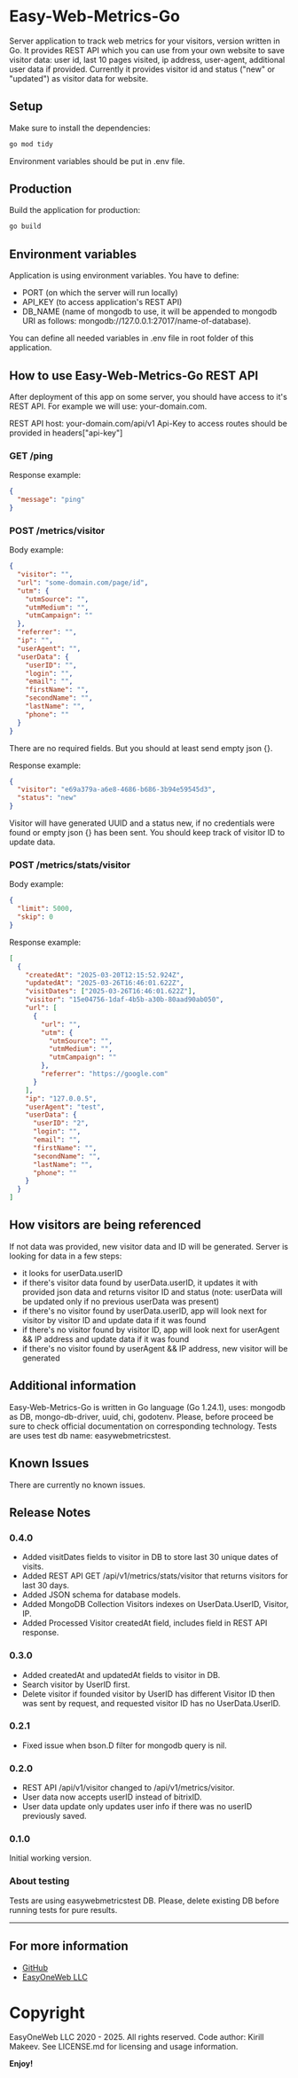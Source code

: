 # Easy-Web-Metrics-Go

Server application to track web metrics for your visitors, version written in Go. It provides REST API which you can use from your own website to save visitor data: user id, last 10 pages visited, ip address, user-agent, additional user data if provided. Currently it provides visitor id and status ("new" or "updated") as visitor data for website.

## Setup

Make sure to install the dependencies:

```bash
go mod tidy
```

Environment variables should be put in .env file.

## Production

Build the application for production:

```bash
go build
```

## Environment variables

Application is using environment variables. You have to define:

- PORT (on which the server will run locally)
- API_KEY (to access application's REST API)
- DB_NAME (name of mongodb to use, it will be appended to mongodb URI as follows: mongodb://127.0.0.1:27017/name-of-database).

You can define all needed variables in .env file in root folder of this application.

## How to use Easy-Web-Metrics-Go REST API

After deployment of this app on some server, you should have access to it's REST API. For example we will use: your-domain.com.

REST API host: your-domain.com/api/v1
Api-Key to access routes should be provided in headers["api-key"]

### GET /ping

Response example:

```json
{
  "message": "ping"
}
```

### POST /metrics/visitor

Body example:

```json
{
  "visitor": "",
  "url": "some-domain.com/page/id",
  "utm": {
    "utmSource": "",
    "utmMedium": "",
    "utmCampaign": ""
  },
  "referrer": "",
  "ip": "",
  "userAgent": "",
  "userData": {
    "userID": "",
    "login": "",
    "email": "",
    "firstName": "",
    "secondName": "",
    "lastName": "",
    "phone": ""
  }
}
```

There are no required fields. But you should at least send empty json {}.

Response example:

```json
{
  "visitor": "e69a379a-a6e8-4686-b686-3b94e59545d3",
  "status": "new"
}
```

Visitor will have generated UUID and a status new, if no credentials were found or empty json {} has been sent. You should keep track of visitor ID to update data.

### POST /metrics/stats/visitor

Body example:

```json
{
  "limit": 5000,
  "skip": 0
}
```

Response example:

```json
[
  {
    "createdAt": "2025-03-20T12:15:52.924Z",
    "updatedAt": "2025-03-26T16:46:01.622Z",
    "visitDates": ["2025-03-26T16:46:01.622Z"],
    "visitor": "15e04756-1daf-4b5b-a30b-80aad90ab050",
    "url": [
      {
        "url": "",
        "utm": {
          "utmSource": "",
          "utmMedium": "",
          "utmCampaign": ""
        },
        "referrer": "https://google.com"
      }
    ],
    "ip": "127.0.0.5",
    "userAgent": "test",
    "userData": {
      "userID": "2",
      "login": "",
      "email": "",
      "firstName": "",
      "secondName": "",
      "lastName": "",
      "phone": ""
    }
  }
]
```

## How visitors are being referenced

If not data was provided, new visitor data and ID will be generated. Server is looking for data in a few steps:

- it looks for userData.userID
- if there's visitor data found by userData.userID, it updates it with provided json data and returns visitor ID and status (note: userData will be updated only if no previous userData was present)
- if there's no visitor found by userData.userID, app will look next for visitor by visitor ID and update data if it was found
- if there's no visitor found by visitor ID, app will look next for userAgent && IP address and update data if it was found
- if there's no visitor found by userAgent && IP address, new visitor will be generated

## Additional information

Easy-Web-Metrics-Go is written in Go language (Go 1.24.1), uses: mongodb as DB, mongo-db-driver, uuid, chi, godotenv. Please, before proceed be sure to check official documentation on corresponding technology. Tests are uses test db name: easywebmetricstest.

## Known Issues

There are currently no known issues.

## Release Notes

### 0.4.0

- Added visitDates fields to visitor in DB to store last 30 unique dates of visits.
- Added REST API GET /api/v1/metrics/stats/visitor that returns visitors for last 30 days.
- Added JSON schema for database models.
- Added MongoDB Collection Visitors indexes on UserData.UserID, Visitor, IP.
- Added Processed Visitor createdAt field, includes field in REST API response.

### 0.3.0

- Added createdAt and updatedAt fields to visitor in DB.
- Search visitor by UserID first.
- Delete visitor if founded visitor by UserID has different Visitor ID then was sent by request, and requested visitor ID has no UserData.UserID.

### 0.2.1

- Fixed issue when bson.D filter for mongodb query is nil.

### 0.2.0

- REST API /api/v1/visitor changed to /api/v1/metrics/visitor.
- User data now accepts userID instead of bitrixID.
- User data update only updates user info if there was no userID previously saved.

### 0.1.0

Initial working version.

### About testing

Tests are using easywebmetricstest DB. Please, delete existing DB before running tests for pure results.

---

## For more information

- [GitHub](https://github.com/ikirja/easy-web-metrics-go)
- [EasyOneWeb LLC](https://easyoneweb.ru)

# Copyright

EasyOneWeb LLC 2020 - 2025. All rights reserved. Code author: Kirill Makeev. See LICENSE.md for licensing and usage information.

**Enjoy!**
